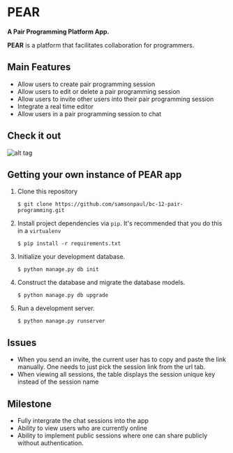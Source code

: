 # PEAR
__A Pair Programming Platform App.__

__PEAR__ is a platform that facilitates collaboration for programmers.

## Main Features
* Allow users to create pair programming session
* Allow users to edit or delete a pair programming session
* Allow users to  invite other users into their pair programming session
* Integrate a real time editor
* Allow users in a pair programming session to chat

## Check it out
![alt tag](https://raw.githubusercontent.com/samsonpaul/pair-programming/master/app/static/img/test.png)

## Getting your own instance of PEAR app

1. Clone this repository

   `$ git clone https://github.com/samsonpaul/bc-12-pair-programming.git`

2. Install project dependencies via `pip`. It's recommended that you do this in a `virtualenv`

    `$ pip install -r requirements.txt`

3. Initialize your development database.

    `$ python manage.py db init`

4. Construct the database and migrate the database models.

    `$ python manage.py db upgrade`

5. Run a development server.

    `$ python manage.py runserver`

## Issues
* When you send an invite, the current user has to copy and paste the link
  manually. One needs to just pick the session link from the url tab.
* When viewing all sessions, the table displays the session unique key instead
  of the session name

## Milestone
* Fully intergrate the chat sessions into the app
* Ability to view users who are currently online
* Ability to implement public sessions where one can share publicly
  without authentication.
